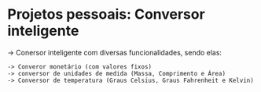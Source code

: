 # Projetos pessoais: Conversor inteligente

-> Conersor inteligente com diversas funcionalidades, sendo elas:
    
    -> Converor monetário (com valores fixos)
    -> conversor de unidades de medida (Massa, Comprimento e Área)
    -> Conversor de temperatura (Graus Celsius, Graus Fahrenheit e Kelvin)
 

